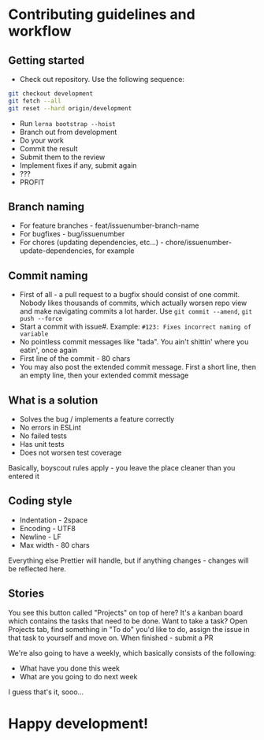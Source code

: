 Contributing guidelines and workflow
====

## Getting started
* Check out repository. Use the following sequence: 
```sh
git checkout development
git fetch --all
git reset --hard origin/development
```
* Run `lerna bootstrap --hoist`
* Branch out from development
* Do your work
* Commit the result
* Submit them to the review
* Implement fixes if any, submit again
* ???
* PROFIT


## Branch naming
* For feature branches - feat/issuenumber-branch-name
* For bugfixes - bug/issuenumber
* For chores (updating dependencies, etc...) - chore/issuenumber-update-dependencies, for example

## Commit naming
* First of all - a pull request to a bugfix should consist of one commit. Nobody likes thousands of commits, which actually worsen repo view and make navigating commits a lot harder. Use `git commit --amend`, `git push --force`
* Start a commit with issue#. Example: `#123: Fixes incorrect naming of variable`
* No pointless commit messages like "tada". You ain't shittin' where you eatin', once again
* First line of the commit - 80 chars
* You may also post the extended commit message. First a short line, then an empty line, then your extended commit message


## What is a solution
* Solves the bug / implements a feature correctly
* No errors in ESLint
* No failed tests
* Has unit tests
* Does not worsen test coverage

Basically, boyscout rules apply - you leave the place cleaner than you entered it


## Coding style
* Indentation - 2space
* Encoding - UTF8
* Newline - LF
* Max width - 80 chars

Everything else Prettier will handle, but if anything changes - changes will be reflected here.

## Stories
You see this button called "Projects" on top of here? It's a kanban board which contains the tasks that need to be done. Want to take a task?
Open Projects tab, find something in "To do" you'd like to do, assign the issue in that task to yourself and move on. When finished - submit a PR

We're also going to have a weekly, which basically consists of the following:
* What have you done this week
* What are you going to do next week



I guess that's it, sooo...
# Happy development!
